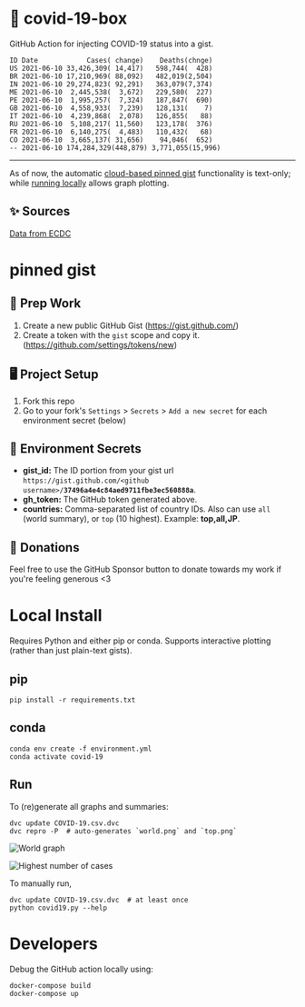 # 🏥 covid-19-box

GitHub Action for injecting COVID-19 status into a gist.

```
ID Date            Cases( change)    Deaths(chnge)
US 2021-06-10 33,426,309( 14,417)   598,744(  428)
BR 2021-06-10 17,210,969( 88,092)   482,019(2,504)
IN 2021-06-10 29,274,823( 92,291)   363,079(7,374)
ME 2021-06-10  2,445,538(  3,672)   229,580(  227)
PE 2021-06-10  1,995,257(  7,324)   187,847(  690)
GB 2021-06-10  4,558,933(  7,239)   128,131(    7)
IT 2021-06-10  4,239,868(  2,078)   126,855(   88)
RU 2021-06-10  5,108,217( 11,560)   123,178(  376)
FR 2021-06-10  6,140,275(  4,483)   110,432(   68)
CO 2021-06-10  3,665,137( 31,656)    94,046(  652)
-- 2021-06-10 174,284,329(448,879) 3,771,055(15,996)
```

---

As of now, the automatic [cloud-based pinned gist](#pinned-gist) functionality is text-only;
while [running locally](#local-install) allows graph plotting.

## ✨ Sources

[Data from ECDC](https://www.ecdc.europa.eu/en/publications-data/download-todays-data-geographic-distribution-covid-19-cases-worldwide)

# pinned gist

## 🎒 Prep Work
1. Create a new public GitHub Gist (https://gist.github.com/)
1. Create a token with the `gist` scope and copy it. (https://github.com/settings/tokens/new)

## 🖥 Project Setup
1. Fork this repo
1. Go to your fork's `Settings` > `Secrets` > `Add a new secret` for each environment secret (below)

## 🤫 Environment Secrets
- **gist_id:** The ID portion from your gist url `https://gist.github.com/<github username>/`**`37496a4e4c84aed9711fbe3ec560888a`**.
- **gh_token:** The GitHub token generated above.
- **countries:** Comma-separated list of country IDs. Also can use `all` (world summary), or `top` (10 highest). Example: **top,all,JP**.

## 💸 Donations

Feel free to use the GitHub Sponsor button to donate towards my work if you're feeling generous <3

# Local Install

Requires Python and either pip or conda. Supports interactive plotting (rather than just plain-text gists).

## pip

```
pip install -r requirements.txt
```

## conda

```
conda env create -f environment.yml
conda activate covid-19
```

## Run

To (re)generate all graphs and summaries:

```
dvc update COVID-19.csv.dvc
dvc repro -P  # auto-generates `world.png` and `top.png`
```

![World graph](world.png)

![Highest number of cases](top.png)

To manually run,

```
dvc update COVID-19.csv.dvc  # at least once
python covid19.py --help
```

# Developers

Debug the GitHub action locally using:

```
docker-compose build
docker-compose up
```
